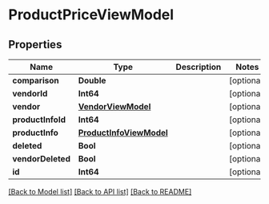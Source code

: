 # ProductPriceViewModel

## Properties
Name | Type | Description | Notes
------------ | ------------- | ------------- | -------------
**comparison** | **Double** |  | [optional] 
**vendorId** | **Int64** |  | [optional] 
**vendor** | [**VendorViewModel**](VendorViewModel.md) |  | [optional] 
**productInfoId** | **Int64** |  | [optional] 
**productInfo** | [**ProductInfoViewModel**](ProductInfoViewModel.md) |  | [optional] 
**deleted** | **Bool** |  | [optional] 
**vendorDeleted** | **Bool** |  | [optional] 
**id** | **Int64** |  | [optional] 

[[Back to Model list]](../README.md#documentation-for-models) [[Back to API list]](../README.md#documentation-for-api-endpoints) [[Back to README]](../README.md)


